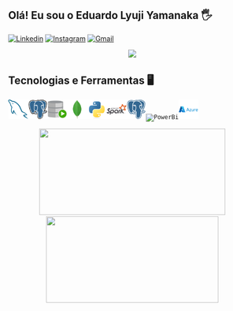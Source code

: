 ## Olá! Eu sou o Eduardo Lyuji Yamanaka 🖐️

[![Linkedin](https://img.shields.io/badge/LinkedIn-0077B5?style=for-the-badge&logo=linkedin&logoColor=white)](https://www.linkedin.com/in/eduardo-yamanaka-a772ba205/) [![Instagram](https://img.shields.io/badge/Instagram-E4405F?style=for-the-badge&logo=instagram&logoColor=white)](https://www.instagram.com/edulyuji/) [![Gmail](https://img.shields.io/badge/Gmail-D14836?style=for-the-badge&logo=gmail&logoColor=white)](edulyuji@gmail.com)

<p align="center">
  <img src="https://media.licdn.com/dms/image/C4D16AQE09Soz7RQ-ng/profile-displaybackgroundimage-shrink_350_1400/0/1659935412977?e=1718841600&v=beta&t=EuxFH29yizxrANfPBnAXrT4EYn8uKX4YSEvx9_lhOfw" width="1400">
</p>

## Tecnologias e Ferramentas 🖥️ 
<code><img width="40px" src="https://github.com/devicons/devicon/blob/master/icons/mysql/mysql-original.svg" title = "MySQL"/></code><code><img width="40px" src="https://github.com/devicons/devicon/blob/master/icons/postgresql/postgresql-original.svg" title = "PostgreSQL"/></code><code><img width="40px" src="https://github.com/devicons/devicon/blob/master/icons/sqldeveloper/sqldeveloper-original.svg" title = "Oracle SQL Developer"/></code><code><img width="40px" src="https://github.com/devicons/devicon/blob/master/icons/mongodb/mongodb-original.svg" title = "MongoDB"/></code><code><img width="40px" src="https://github.com/devicons/devicon/blob/master/icons/python/python-original.svg" title = "Python"/></code><code><img width="40px" src="https://github.com/devicons/devicon/blob/master/icons/apachespark/apachespark-original-wordmark.svg" title = "Apache Spark"/></code><code><img width="40px" src="https://github.com/devicons/devicon/blob/master/icons/postgresql/postgresql-plain.svg" title = "PostgreSQL"/></code><code><img width="40px" src="https://github.com/microsoft/PowerBI-Icons/blob/main/SVG/Power-BI.svg" title = "PowerBi"/></code><code><img width="40px" src="https://github.com/devicons/devicon/blob/master/icons/azure/azure-original-wordmark.svg" title = "Microsoft Azure"/></code>

<p align="center">
<a href="https://github.com/CassioCavs">
  <img height="175em"  width="378em" src="https://github-readme-stats.vercel.app/api/top-langs/?username=edulyuji&layout=compact&theme=radical"  /> <img height="175em"  width="350em" src="https://github-readme-stats.vercel.app/api?username=edulyuji&show_icons=true&theme=radical" />
  </a>
</p







